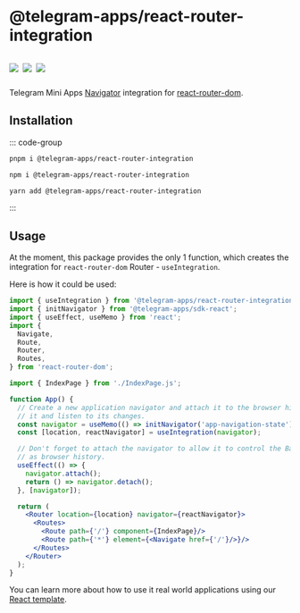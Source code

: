 # @telegram-apps/react-router-integration

<p style="display: inline-flex; gap: 8px">
  <a href="https://npmjs.com/package/@telegram-apps/react-router-integration">
    <img src="https://img.shields.io/npm/v/@telegram-apps/react-router-integration?logo=npm"/>
  </a>
  <img src="https://img.shields.io/bundlephobia/minzip/@telegram-apps/react-router-integration"/>
  <a href="https://github.com/Telegram-Mini-Apps/telegram-apps/tree/master/packages/react-router-integration">
    <img src="https://img.shields.io/badge/source-black?logo=github"/>
  </a>
</p>

Telegram Mini Apps [Navigator](telegram-apps-sdk/navigation.md) integration
for [react-router-dom](https://www.npmjs.com/package/react-router-dom).

## Installation

::: code-group

```bash [pnpm]
pnpm i @telegram-apps/react-router-integration
```

```bash [npm]
npm i @telegram-apps/react-router-integration
```

```bash [yarn]
yarn add @telegram-apps/react-router-integration
```

:::

## Usage

At the moment, this package provides the only 1 function, which creates the integration for
`react-router-dom` Router - `useIntegration`.

Here is how it could be used:

```jsx
import { useIntegration } from '@telegram-apps/react-router-integration';
import { initNavigator } from '@telegram-apps/sdk-react';
import { useEffect, useMemo } from 'react';
import {
  Navigate,
  Route,
  Router,
  Routes,
} from 'react-router-dom';

import { IndexPage } from './IndexPage.js';

function App() {
  // Create a new application navigator and attach it to the browser history, so it could modify
  // it and listen to its changes.
  const navigator = useMemo(() => initNavigator('app-navigation-state'), []);
  const [location, reactNavigator] = useIntegration(navigator);

  // Don't forget to attach the navigator to allow it to control the BackButton state as well
  // as browser history.
  useEffect(() => {
    navigator.attach();
    return () => navigator.detach();
  }, [navigator]);

  return (
    <Router location={location} navigator={reactNavigator}>
      <Routes>
        <Route path={'/'} component={IndexPage}/>
        <Route path={'*'} element={<Navigate href={'/'}/>}/>
      </Routes>
    </Router>
  );
}
```

You can learn more about how to use it real world applications using
our [React template](https://github.com/Telegram-Mini-Apps/reactjs-template).

